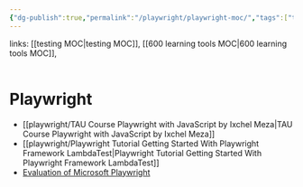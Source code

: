 ```yaml
---
{"dg-publish":true,"permalink":"/playwright/playwright-moc/","tags":["tools","moc","playwright"],"created":"","updated":""}
---
```


links: [[testing MOC\|testing MOC]], [[600 learning tools MOC\|600 learning tools MOC]], 
<br ><br >

# Playwright

- [[playwright/TAU Course Playwright with JavaScript by Ixchel Meza\|TAU Course Playwright with JavaScript by Ixchel Meza]]
- [[playwright/Playwright Tutorial Getting Started With Playwright Framework LambdaTest\|Playwright Tutorial Getting Started With Playwright Framework LambdaTest]]
- [Evaluation of Microsoft Playwright](https://phabricator.wikimedia.org/phame/post/view/231/evaluation_of_microsoft_playwright/)

<br ><br >



